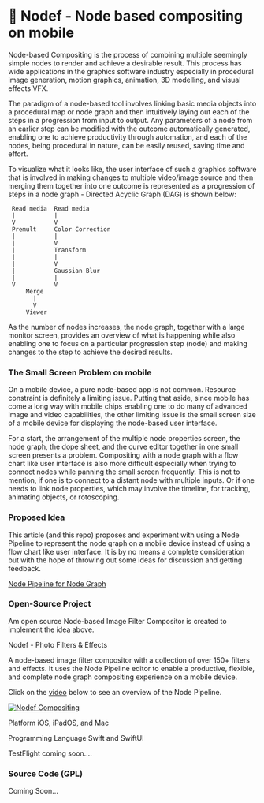 # :construction: Nodef - Node based compositing on mobile 

Node-based Compositing is the process of combining multiple seemingly simple nodes to render and achieve a desirable result. This process has wide applications in the graphics software industry especially in procedural image generation, motion graphics, animation, 3D modelling, and visual effects VFX.

The paradigm of a node-based tool involves linking basic media objects into a procedural map or node graph and then intuitively laying out each of the steps in a progression from input to output. Any parameters of a node from an earlier step can be modified with the outcome automatically generated, enabling one to achieve productivity through automation, and each of the nodes, being procedural in nature, can be easily reused, saving time and effort.

To visualize what it looks like, the user interface of such a graphics software that is involved in making changes to multiple video/image source and then merging them together into one outcome is represented as a progression of steps in a node graph - Directed Acyclic Graph (DAG) is shown below:
  
     Read media  Read media
     |           |     
     V           V     
     Premult     Color Correction
     |           |
     |           V
     |           Transform
     |           |
     |           V
     |           Gaussian Blur
     |           |
     V           V
         Merge
           |
           V
         Viewer

As the number of nodes increases, the node graph, together with a large monitor screen, provides an overview of what is happening while also enabling one to focus on a particular progression step (node) and making changes to the step to achieve the desired results.
 
### The Small Screen Problem on mobile
 
On a mobile device, a pure node-based app is not common. Resource constraint is definitely a limiting issue. Putting that aside, since mobile has come a long way with mobile chips enabling one to do many of advanced image and video capabilities, the other limiting issue is the small screen size of a mobile device for displaying the node-based user interface.
 
For a start, the arrangement of the multiple node properties screen, the node graph, the dope sheet, and the curve editor together in one small screen presents a problem. Compositing with a node graph with a flow chart like user interface is also more difficult especially when trying to connect nodes while panning the small screen frequently. This is not to mention, if one is to connect to a distant node with multiple inputs. Or if one needs to link node properties, which may involve the timeline, for tracking, animating objects, or rotoscoping.
 
### Proposed Idea
 
This article (and this repo) proposes and experiment with using a Node Pipeline to represent the node graph on a mobile device instead of using a flow chart like user interface. It is by no means a complete consideration but with the hope of throwing out some ideas for discussion and getting feedback.

[Node Pipeline for Node Graph](NodePipeline.md)

### Open-Source Project

Am open source Node-based Image Filter Compositor is created to implement the idea above.

Nodef - Photo Filters & Effects 

A node-based image filter compositor with a collection of over 150+ filters and effects. It uses the Node Pipeline editor to enable a productive, flexible, and complete node graph compositing experience on a mobile device.

Click on the [video](https://www.youtube.com/watch?v=dlnh_09_rvA) below to see an overview of the Node Pipeline.

[![Nodef Compositing](https://img.youtube.com/vi/dlnh_09_rvA/0.jpg)](https://www.youtube.com/watch?v=dlnh_09_rvA)

Platform 
iOS, iPadOS, and Mac

Programming Language
Swift and SwiftUI

TestFlight coming soon....

### Source Code (GPL)

Coming Soon...

